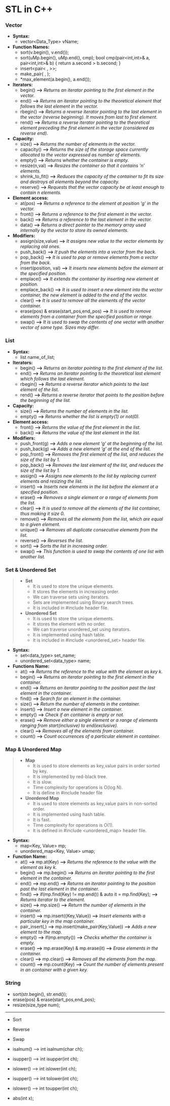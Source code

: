 # STL in C++

### Vector
  - **Syntax:**
      - vector<Data_Type> vName;
  - **Function Names:**
      - sort(v.begin(), v.end());
      - sort(uMp.begin(), uMp.end(), cmp);	bool cmp(pair<int,int>& a, pair<int,int>& b) { return a.second > b.second; }
      - insert<pair< , >>;
      - make_pair( , );
      - *max_element(a.begin(), a.end());
  - **Iterators:**
      - begin()		**–>**  *Returns an iterator pointing to the first element in the vector.*
      - end() 		**–>**	*Returns an iterator pointing to the theoretical element that follows the last element in the vector.*
      - rbegin() 	**–>**	*Returns a reverse iterator pointing to the last element in the vector (reverse beginning). It moves from last to first element.*
      - rend() 		**–>**	*Returns a reverse iterator pointing to the theoretical element preceding the first element in the vector (considered as reverse end).*
  - **Capacity:**
      - size()		**–>**	*Returns the number of elements in the vector.*
      - capacity()	**–>**	*Returns the size of the storage space currently allocated to the vector expressed as number of elements.*
      - empty()		**–>**	*Returns whether the container is empty.*
      - resize(n,val)	**–>**	*Resizes the container so that it contains ‘n’ elements.*
      - shrink_to_fit()	**–>**	*Reduces the capacity of the container to fit its size and destroys all elements beyond the capacity.*
      - reserve()	**–>**	*Requests that the vector capacity be at least enough to contain n elements.*
  - **Element access:**
      - at(pos) 	**–>**	*Returns a reference to the element at position ‘g’ in the vector.*
      - front() 	**–>**	*Returns a reference to the first element in the vector.*
      - back() 		**–>**	*Returns a reference to the last element in the vector.*
      - data() 		**–>**	*Returns a direct pointer to the memory array used internally by the vector to store its owned elements.*
  - **Modifiers:**
      - assign(size,value)			**–>**	*It assigns new value to the vector elements by replacing old ones.*
      - push_back()				**–>**	*It push the elements into a vector from the back.*
      - pop_back()				**–>**	*It is used to pop or remove elements from a vector from the back.*
      - insert(position, val)			**–>**	*It inserts new elements before the element at the specified position.*
      - emplace()				**–>**	*It extends the container by inserting new element at position.*
      - emplace_back()				**–>**	*It is used to insert a new element into the vector container, the new element is added to the end of the vector.*
      - clear()					**–>**	*It is used to remove all the elements of the vector container.*
      - erase(pos) & erase(start_pos,end_pos)	**–>**	*It is used to remove elements from a container from the specified position or range.*
      - swap()					**–>**	*It is used to swap the contents of one vector with another vector of same type. Sizes may differ.*

### List
- **Syntax:**
  - list<Data-Type> name_of_list;
- **Iterators:**	
  - begin()		**–>** 	*Returns an iterator pointing to the first element of the list.*
  - end()		**–>** 	*Returns an iterator pointing to the theoretical last element which follows the last element.*
  - rbegin()		**–>** 	*Returns a reverse iterator which points to the last element of the list.*
  - rend()		**–>** 	*Returns a reverse iterator that points to the position before the beginning of the list.*
- **Capacity:**
  - size()		**–>** 	*Returns the number of elements in the list.*
  - empty()		**–>** 	*Returns whether the list is empty(1) or not(0).*
- **Element access:**	
  - front()		**–>** 	*Returns the value of the first element in the list.*
  - back()		**–>** 	*Returns the value of the last element in the list.*
- **Modifiers:**	
  - push_front(g)	**–>** 	*Adds a new element ‘g’ at the beginning of the list.*
  - push_back(g)	**–>** 	*Adds a new element ‘g’ at the end of the list.*
  - pop_front()		**–>** 	*Removes the first element of the list, and reduces the size of the list by 1.*
  - pop_back()		**–>** 	*Removes the last element of the list, and reduces the size of the list by 1.*
  - assign()		**–>** 	*Assigns new elements to the list by replacing current elements and resizing the list.*
  - insert()		**–>** 	*Inserts new elements in the list before the element at a specified position.*
  - erase()		**–>** 	*Removes a single element or a range of elements from the list.*
  - clear()		**–>** 	*It is used to remove all the elements of the list container, thus making it size 0.*
  - remove()		**–>** 	*Removes all the elements from the list, which are equal to a given element.*
  - unique()		**–>** 	*Removes all duplicate consecutive elements from the list.*
  - reverse()		**–>** 	*Reverses the list.*
  - sort()		**–>** 	*Sorts the list in increasing order.*
  - swap()		**–>** 	*This function is used to swap the contents of one list with another list.*

### Set & Unordered Set
>  - **Set**
>    -  It is used to store the unique elements.
>    -  It stores the elements in increasing order.
>    -  We can traverse sets using iterators.
>    -  Sets are implemented using Binary search trees.
>    -  It is included in #include <set> header file.
>  - **Unordered Set**
>    - It is used to store the unique elements.
>    - It stores the element with no order.
>    - We can traverse unordered_set using iterators.
>    - It is implemented using hash table.
>    - It is included in #include <unordered_set> header file.
  - **Syntax:**
    - set<data_type> set_name;
    - unordered_set<data_type> name;
  - **Functions Name:**
    - at()	**–>**	*Returns the reference to the value with the element as key k.*
    - begin()	**–>**	*Returns an iterator pointing to the first element in the container.*
    - end()     **–>**	*Returns an iterator pointing to the position past the last element in the container.*
    - find()	**–>**	*Search for an element in the container.*
    - size()	**–>**	*Return the number of elements in the container.*
    - insert()	**–>**	*Insert a new element in the container.*
    - empty()	**–>**	*Check if an container is empty or not.*
    - erase()	**–>**	*Remove either a single element or a range of elements ranging from start(inclusive) to end(exclusive).*
    - clear()	**–>**	*Removes all of the elements from container.*
    - count()	**–>**	*Count occurrences of a particular element in container.*		

### Map & Unordered Map
> - **Map**
>   - It is used to store elements as key,value pairs in order sorted by key.
>   - It is implemented by red-black tree.
>   - It is slow.
>   - Time complexity for operations is O(log N).
>   - It is define in  #include <map> header file
> - **Unordered Map**
>   - It is used to store elements as key,value pairs in non-sorted order.
>   - It is implemented using hash table.
>   - It is fast.
>   - Time complexity for operations is O(1).
>   - It is defined in #include <unordered_map> header file.  
  - **Syntax:**
    - map<Key, Value> mp;
    - unordered_map<Key, Value> umap;
  - **Function Name:**
    - at()			**–>**	mp.at(Key)						**–>**	*Returns the reference to the value with the element as key k.*
    - begin()			**–>**	mp.begin()						**–>**	*Returns an iterator pointing to the first element in the container.*
    - end()			**–>**	mp.end()						**–>**	*Returns an iterator pointing to the position past the last element in the container.*
    - find()			**–>**	if(mp.find(Key) != mp.end()) & auto it = mp.find(Key);	**–>**	*Returns iterator to the element.*
    - size()			**–>**	mp.size()						**–>**	*Return the number of elements in the container.*
    - insert()			**–>**	mp.insert({Key,Value})					**–>**	*Insert elements with a particular key in the map container.*
    - pair_insert(,)		**–>**	mp.insert(make_pair(Key,Value))				**–>**	*Adds a new element to the map.*
    - empty()			**–>**	if(mp.empty())						**–>**	*Checks whether the container is empty.*
    - erase()			**–>**	mp.erase(Key) & mp.erase(it)				**–>**	*Erase elements in the container.*
    - clear()			**–>**	mp.clear()						**–>**	*Removes all the elements from the map.*
    - count()			**–>**	mp.count(Key)						**–>**	*Count the number of elements present in an container with a given key.*

### String
- sort(str.begin(), str.end());
- erase(pos) & erase(start_pos,end_pos);
- resize(size_type num);
	 
	 
	 
	 
--------------------------------------------------------------------------------
- Sort
- Reverse
- Swap

- isalnum() -->  int isalnum(char ch);
- isupper() -->  int isupper(int ch);
- islower() -->  int islower(int ch);
- isupper() -->  int tolower(int ch);
- islower() -->  int toupper(int ch);

- abs(int x);


